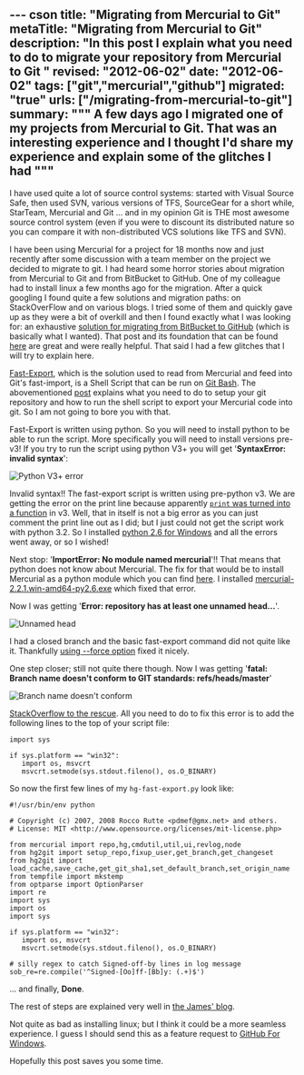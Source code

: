 --- cson
title: "Migrating from Mercurial to Git"
metaTitle: "Migrating from Mercurial to Git"
description: "In this post I explain what you need to do to migrate your repository from Mercurial to Git "
revised: "2012-06-02"
date: "2012-06-02"
tags: ["git","mercurial","github"]
migrated: "true"
urls: ["/migrating-from-mercurial-to-git"]
summary: """
A few days ago I migrated one of my projects from Mercurial to Git. That was an interesting experience and I thought I'd share my experience and explain some of the glitches I had
"""
---
I have used quite a lot of source control systems: started with Visual Source Safe, then used SVN, various versions of TFS, SourceGear for a short while, StarTeam, Mercurial and Git ... and in my opinion Git is THE most awesome source control system (even if you were to discount its distributed nature so you can compare it with non-distributed VCS solutions like TFS and SVN).

I have been using Mercurial for a project for 18 months now and just recently after some discussion with a team member on the project we decided to migrate to git. I had heard some horror stories about migration from Mercurial to Git and from BitBucket to GitHub. One of my colleague had to install linux a few months ago for the migration. After a quick googling I found quite a few solutions and migration paths: on StackOverFlow and on various blogs. I tried some of them and quickly gave up as they were a bit of overkill and then I found exactly what I was looking for: an exhaustive [solution for migrating from BitBucket to GitHub][1] (which is basically what I wanted). That post and its foundation that can be found [here][2] are great and were really helpful. That said I had a few glitches that I will try to explain here.

[Fast-Export][3], which is the solution used to read from Mercurial and feed into Git's fast-import, is a Shell Script that can be run on [Git Bash][4]. The abovementioned [post][5] explains what you need to do to setup your git repository and how to run the shell script to export your Mercurial code into git. So I am not going to bore you with that.

Fast-Export is written using python. So you will need to install python to be able to run the script. More specifically you will need to install versions pre-v3! If you try to run the script using python V3+ you will get '**SyntaxError: invalid syntax**':

![Python V3+ error][6]

Invalid syntax!! The fast-export script is written using pre-python v3. We are getting the error on the print line because apparently [<code>print</code> was turned into a function][7] in v3. Well, that in itself is not a big error as you can just comment the print line out as I did; but I just could not get the script work with python 3.2. So I installed [python 2.6 for Windows][8] and all the errors went away, or so I wished!

Next stop: '**ImportError: No module named mercurial**'!! That means that python does not know about Mercurial. The fix for that would be to install Mercurial as a  python module which you can find [here][9]. I installed [mercurial-2.2.1.win-amd64-py2.6.exe][10] which fixed that error. 

Now I was getting '**Error: repository has at least one unnamed head...**'. 

![Unnamed head][11]

I had a closed branch and the basic fast-export command did not quite like it. Thankfully [using --force option][12] fixed it nicely.

One step closer; still not quite there though. Now I was getting '**fatal: Branch name doesn't conform to GIT standards: refs/heads/master**'

![Branch name doesn't conform][13]

[StackOverflow to the rescue][14]. All you need to do to fix this error is to add the following lines to the top of your script file:

    import sys
    
    if sys.platform == "win32":
       import os, msvcrt
       msvcrt.setmode(sys.stdout.fileno(), os.O_BINARY)

So now the first few lines of my <code>hg-fast-export.py</code> look like:

    #!/usr/bin/env python
    
    # Copyright (c) 2007, 2008 Rocco Rutte <pdmef@gmx.net> and others.
    # License: MIT <http://www.opensource.org/licenses/mit-license.php>
    
    from mercurial import repo,hg,cmdutil,util,ui,revlog,node
    from hg2git import setup_repo,fixup_user,get_branch,get_changeset
    from hg2git import load_cache,save_cache,get_git_sha1,set_default_branch,set_origin_name
    from tempfile import mkstemp
    from optparse import OptionParser
    import re
    import sys
    import os
    import sys
    
    if sys.platform == "win32":
       import os, msvcrt
       msvcrt.setmode(sys.stdout.fileno(), os.O_BINARY)
    
    # silly regex to catch Signed-off-by lines in log message
    sob_re=re.compile('^Signed-[Oo]ff-[Bb]y: (.+)$')

... and finally, **Done**.

The rest of steps are explained very well in [the James' blog][15].

Not quite as bad as installing linux; but I think it could be a more seamless experience. I guess I should send this as a feature request to [GitHub For Windows][16].

Hopefully this post saves you some time.


  [1]: http://www.wordsinboxes.com/2012/02/migrating-repositories-from-bitbucket.html
  [2]: http://hivelogic.com/articles/converting-from-mercurial-to-git/
  [3]: http://repo.or.cz/w/fast-export.git
  [4]: http://code.google.com/p/msysgit/
  [5]: http://www.wordsinboxes.com/2012/02/migrating-repositories-from-bitbucket.html
  [6]: http://www.mehdi-khalili.com/get/blogpictures/mercurial-to-git/python-v3-error.JPG
  [7]: http://stackoverflow.com/a/826957/141101
  [8]: http://www.python.org/download/releases/
  [9]: https://bitbucket.org/tortoisehg/thg-winbuild/downloads/
  [10]: https://bitbucket.org/tortoisehg/thg-winbuild/downloads/mercurial-2.2.1.win-amd64-py2.6.exe
  [11]: http://www.mehdi-khalili.com/get/blogpictures/mercurial-to-git/unnamed-head.JPG
  [12]: https://github.com/cosmin/git-hg/issues/12
  [13]: http://www.mehdi-khalili.com/get/blogpictures/mercurial-to-git/branch-name-doesnt-conform.JPG
  [14]: http://stackoverflow.com/questions/9537454/how-to-solve-hg-fast-export-error-branch-name-doesnt-conform-to-git-standards
  [15]: http://www.wordsinboxes.com/2012/02/migrating-repositories-from-bitbucket.html
  [16]: http://windows.github.com/